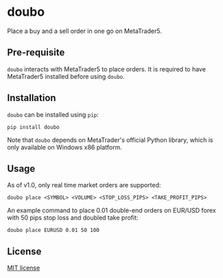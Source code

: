 # doubo
Place a buy and a sell order in one go on MetaTrader5.

## Pre-requisite

`doubo` interacts with MetaTrader5 to place orders.
It is required to have MetaTrader5 installed before using `doubo`.

## Installation

`doubo` can be installed using `pip`:

```shell
pip install doubo
```

Note that `doubo` depends on MetaTrader's official Python library, which is only available on Windows x86 platform.

## Usage

As of v1.0, only real time market orders are supported:

```shell
doubo place <SYMBOL> <VOLUME> <STOP_LOSS_PIPS> <TAKE_PROFIT_PIPS>
```

An example command to place 0.01 double-end orders on EUR/USD forex with 50 pips stop loss and doubled take profit:

```shell
doubo place EURUSD 0.01 50 100
```

## License

[MIT license](LICENSE)
